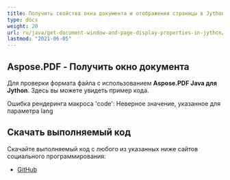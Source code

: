 ```yaml
---
title: Получить свойства окна документа и отображения страницы в Jython
type: docs
weight: 20
url: ru/java/get-document-window-and-page-display-properties-in-jython/
lastmod: "2021-06-05"
---
```


## Aspose.PDF - Получить окно документа

Для проверки формата файла с использованием **Aspose.PDF Java для Jython**. Здесь вы можете увидеть пример кода.

Ошибка рендеринга макроса 'code': Неверное значение, указанное для параметра lang

## Скачать выполняемый код

Скачайте выполняемый код с любого из указанных ниже сайтов социального программирования:

- [GitHub](https://github.com/aspose-pdf/Aspose.PDF-for-Java/releases)